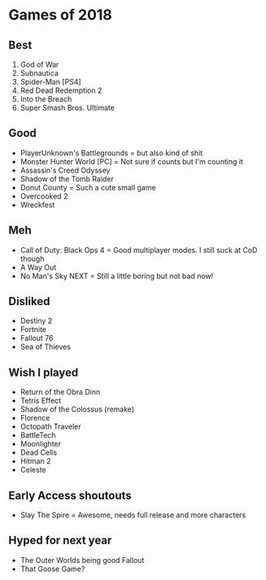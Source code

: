 # Games of 2018

## Best

1. God of War
2. Subnautica
3. Spider-Man [PS4]
4. Red Dead Redemption 2
5. Into the Breach
6. Super Smash Bros. Ultimate

## Good

- PlayerUnknown's Battlegrounds = but also kind of shit
- Monster Hunter World [PC] = Not sure if counts but I'm counting it
- Assassin's Creed Odyssey
- Shadow of the Tomb Raider
- Donut County = Such a cute small game
- Overcooked 2
- Wreckfest

## Meh

- Call of Duty: Black Ops 4 = Good multiplayer modes. I still suck at CoD
though
- A Way Out
- No Man's Sky NEXT = Still a little boring but not bad now!

## Disliked

- Destiny 2
- Fortnite
- Fallout 76
- Sea of Thieves

## Wish I played

- Return of the Obra Dinn
- Tetris Effect
- Shadow of the Colossus (remake)
- Florence
- Octopath Traveler
- BattleTech
- Moonlighter
- Dead Cells
- Hitman 2
- Celeste

## Early Access shoutouts

- Slay The Spire = Awesome, needs full release and more characters

## Hyped for next year

- The Outer Worlds being good Fallout
- That Goose Game?
